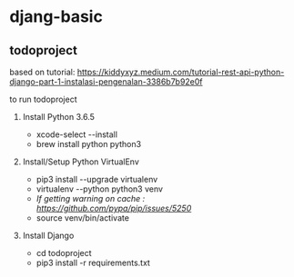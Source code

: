 # djang-basic

## todoproject 

based on tutorial:
https://kiddyxyz.medium.com/tutorial-rest-api-python-django-part-1-instalasi-pengenalan-3386b7b92e0f


to run todoproject 


1. Install Python 3.6.5

   - xcode-select --install
   - brew install python python3

2. Install/Setup Python VirtualEnv

   - pip3 install --upgrade virtualenv
   - virtualenv --python python3 venv
   - _If getting warning on cache : https://github.com/pypa/pip/issues/5250_
   - source venv/bin/activate

3. Install Django

   - cd todoproject
   - pip3 install -r requirements.txt

